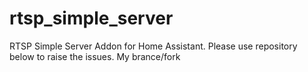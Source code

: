 # rtsp_simple_server
RTSP Simple Server Addon for Home Assistant. Please use repository below to raise the issues.
My brance/fork

